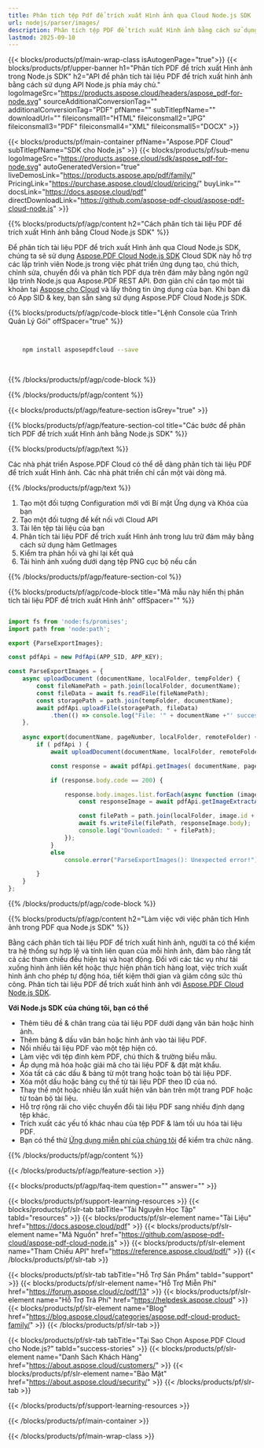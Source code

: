 ```yaml
---
title: Phân tích tệp Pdf để trích xuất Hình ảnh qua Cloud Node.js SDK
url: nodejs/parser/images/
description: Phân tích tệp PDF để trích xuất Hình ảnh bằng cách sử dụng Aspose.PDF Cloud SDK cho Node.js. Nâng cao khả năng khám phá và lập chỉ mục.
lastmod: 2025-09-10
---
```


{{< blocks/products/pf/main-wrap-class isAutogenPage="true">}}
{{< blocks/products/pf/upper-banner h1="Phân tích PDF để trích xuất Hình ảnh trong Node.js SDK" h2="API để phân tích tài liệu PDF để trích xuất hình ảnh bằng cách sử dụng API Node.js phía máy chủ." logoImageSrc="https://products.aspose.cloud/headers/aspose_pdf-for-node.svg" sourceAdditionalConversionTag="" additionalConversionTag="PDF" pfName="" subTitlepfName="" downloadUrl="" fileiconsmall1="HTML" fileiconsmall2="JPG" fileiconsmall3="PDF" fileiconsmall4="XML" fileiconsmall5="DOCX" >}}

{{< blocks/products/pf/main-container pfName="Aspose.PDF Cloud" subTitlepfName="SDK cho Node.js" >}}
{{< blocks/products/pf/sub-menu logoImageSrc="https://products.aspose.cloud/sdk/aspose_pdf-for-node.svg"
autoGeneratedVersion="true"
liveDemosLink="https://products.aspose.app/pdf/family/" PricingLink="https://purchase.aspose.cloud/cloud/pricing/" buyLink="" docsLink="https://docs.aspose.cloud/pdf"  directDownloadLink="https://github.com/aspose-pdf-cloud/aspose-pdf-cloud-node.js" >}}

{{% blocks/products/pf/agp/content h2="Cách phân tích tài liệu PDF để trích xuất Hình ảnh bằng Cloud Node.js SDK" %}}

Để phân tích tài liệu PDF để trích xuất Hình ảnh qua Cloud Node.js SDK, chúng ta sẽ sử dụng
[Aspose.PDF Cloud Node.js SDK](https://products.aspose.cloud/pdf/nodejs/)
Cloud SDK này hỗ trợ các lập trình viên Node.js trong việc phát triển ứng dụng tạo, chú thích, chỉnh sửa, chuyển đổi và phân tích PDF dựa trên đám mây bằng ngôn ngữ lập trình Node.js qua Aspose.PDF REST API. Đơn giản chỉ cần tạo một tài khoản tại [Aspose cho Cloud](https://dashboard.aspose.cloud/#/apps) và lấy thông tin ứng dụng của bạn. Khi bạn đã có App SID & key, bạn sẵn sàng sử dụng Aspose.PDF Cloud Node.js SDK.

{{% blocks/products/pf/agp/code-block title="Lệnh Console của Trình Quản Lý Gói" offSpacer="true" %}}

```bash

     
    npm install asposepdfcloud --save
     
     

```

{{% /blocks/products/pf/agp/code-block %}}

{{% /blocks/products/pf/agp/content %}}

{{< blocks/products/pf/agp/feature-section isGrey="true" >}}

{{% blocks/products/pf/agp/feature-section-col title="Các bước để phân tích PDF để trích xuất Hình ảnh bằng Node.js SDK" %}}

{{% blocks/products/pf/agp/text %}}

Các nhà phát triển Aspose.PDF Cloud có thể dễ dàng phân tích tài liệu PDF để trích xuất Hình ảnh. Các nhà phát triển chỉ cần một vài dòng mã.

{{% /blocks/products/pf/agp/text %}}

1. Tạo một đối tượng Configuration mới với Bí mật Ứng dụng và Khóa của bạn
1. Tạo một đối tượng để kết nối với Cloud API
1. Tải lên tệp tài liệu của bạn
1. Phân tích tài liệu PDF để trích xuất Hình ảnh trong lưu trữ đám mây bằng cách sử dụng hàm GetImages
1. Kiểm tra phản hồi và ghi lại kết quả
1. Tải hình ảnh xuống dưới dạng tệp PNG cục bộ nếu cần

{{% /blocks/products/pf/agp/feature-section-col %}}

{{% blocks/products/pf/agp/code-block title="Mã mẫu này hiển thị phân tích tài liệu PDF để trích xuất Hình ảnh" offSpacer="" %}}

```js

import fs from 'node:fs/promises';
import path from 'node:path';

export {ParseExportImages};

const pdfApi = new PdfApi(APP_SID, APP_KEY);

const ParseExportImages = {
    async uploadDocument (documentName, localFolder, tempFolder) {
        const fileNamePath = path.join(localFolder, documentName);
        const fileData = await fs.readFile(fileNamePath);
        const storagePath = path.join(tempFolder, documentName);
        await pdfApi.uploadFile(storagePath, fileData)
            .then(() => console.log("File: '" + documentName +"' successfully uploaded."));
    },
    
    async export(documentName, pageNumber, localFolder, remoteFolder) {
        if ( pdfApi ) {
            await uploadDocument(documentName, localFolder, remoteFolder);

            const response = await pdfApi.getImages( documentName, pageNumber, null, remoteFolder );

            if (response.body.code == 200) {

                response.body.images.list.forEach(async function (image) {
                    const responseImage = await pdfApi.getImageExtractAsPng(documentName, image.id, null, null, null, remoteFolder);

                    const filePath = path.join(localFolder, image.id + ".png");
                    await fs.writeFile(filePath, responseImage.body);
                    console.log("Downloaded: " + filePath);
                });
            }
            else
                console.error("ParseExportImages(): Unexpected error!") 

        }
    }
};
```

{{% /blocks/products/pf/agp/code-block %}}

{{% blocks/products/pf/agp/content h2="Làm việc với việc phân tích Hình ảnh trong PDF qua Node.js SDK" %}}

Bằng cách phân tích tài liệu PDF để trích xuất hình ảnh, người ta có thể kiểm tra hệ thống sự hợp lệ và tính liên quan của mỗi hình ảnh, đảm bảo rằng tất cả các tham chiếu đều hiện tại và hoạt động. Đối với các tác vụ như tải xuống hình ảnh liên kết hoặc thực hiện phân tích hàng loạt, việc trích xuất hình ảnh cho phép tự động hóa, tiết kiệm thời gian và giảm công sức thủ công.
Phân tích tài liệu PDF để trích xuất hình ảnh với [Aspose.PDF Cloud Node.js SDK](https://products.aspose.cloud/pdf/nodejs/).

**Với Node.js SDK của chúng tôi, bạn có thể**

+ Thêm tiêu đề & chân trang của tài liệu PDF dưới dạng văn bản hoặc hình ảnh.
+ Thêm bảng & dấu văn bản hoặc hình ảnh vào tài liệu PDF.
+ Nối nhiều tài liệu PDF vào một tệp hiện có.
+ Làm việc với tệp đính kèm PDF, chú thích & trường biểu mẫu.
+ Áp dụng mã hóa hoặc giải mã cho tài liệu PDF & đặt mật khẩu.
+ Xóa tất cả các dấu & bảng từ một trang hoặc toàn bộ tài liệu PDF.
+ Xóa một dấu hoặc bảng cụ thể từ tài liệu PDF theo ID của nó.
+ Thay thế một hoặc nhiều lần xuất hiện văn bản trên một trang PDF hoặc từ toàn bộ tài liệu.
+ Hỗ trợ rộng rãi cho việc chuyển đổi tài liệu PDF sang nhiều định dạng tệp khác.
+ Trích xuất các yếu tố khác nhau của tệp PDF & làm tối ưu hóa tài liệu PDF.
+ Bạn có thể thử [Ứng dụng miễn phí của chúng tôi](https://products.aspose.app/pdf/) để kiểm tra chức năng.

{{% /blocks/products/pf/agp/content %}}

{{< /blocks/products/pf/agp/feature-section >}}

{{< blocks/products/pf/agp/faq-item question="" answer="" >}}

{{< blocks/products/pf/support-learning-resources >}}
{{< blocks/products/pf/slr-tab tabTitle="Tài Nguyên Học Tập" tabId="resources" >}}
{{< blocks/products/pf/slr-element name="Tài Liệu" href="https://docs.aspose.cloud/pdf" >}}
{{< blocks/products/pf/slr-element name="Mã Nguồn" href="https://github.com/aspose-pdf-cloud/aspose-pdf-cloud-node.js" >}}
{{< blocks/products/pf/slr-element name="Tham Chiếu API" href="https://reference.aspose.cloud/pdf/" >}}
{{< /blocks/products/pf/slr-tab >}}

{{< blocks/products/pf/slr-tab tabTitle="Hỗ Trợ Sản Phẩm" tabId="support" >}}
{{< blocks/products/pf/slr-element name="Hỗ Trợ Miễn Phí" href="https://forum.aspose.cloud/c/pdf/13" >}}
{{< blocks/products/pf/slr-element name="Hỗ Trợ Trả Phí" href="https://helpdesk.aspose.cloud" >}}
{{< blocks/products/pf/slr-element name="Blog" href="https://blog.aspose.cloud/categories/aspose.pdf-cloud-product-family/" >}}
{{< /blocks/products/pf/slr-tab >}}

{{< blocks/products/pf/slr-tab tabTitle="Tại Sao Chọn Aspose.PDF Cloud cho Node.js?" tabId="success-stories" >}}
{{< blocks/products/pf/slr-element name="Danh Sách Khách Hàng" href="https://about.aspose.cloud/customers/" >}}
{{< blocks/products/pf/slr-element name="Bảo Mật" href="https://about.aspose.cloud/security/" >}}
{{< /blocks/products/pf/slr-tab >}}

{{< /blocks/products/pf/support-learning-resources >}}

{{< /blocks/products/pf/main-container >}}

{{< /blocks/products/pf/main-wrap-class >}}


